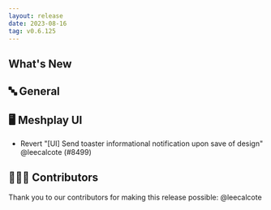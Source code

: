 ```yaml
---
layout: release
date: 2023-08-16
tag: v0.6.125
---
```


## What's New
## 🔤 General
## 🖥 Meshplay UI

- Revert "[UI] Send toaster informational notification upon save of design" @leecalcote (#8499)

## 👨🏽‍💻 Contributors

Thank you to our contributors for making this release possible:
@leecalcote
